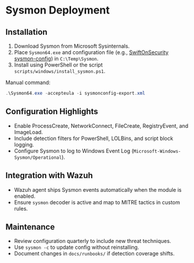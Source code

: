 # Sysmon Deployment

## Installation

1. Download Sysmon from Microsoft Sysinternals.
2. Place `Sysmon64.exe` and configuration file (e.g., [SwiftOnSecurity sysmon-config](https://github.com/SwiftOnSecurity/sysmon-config)) in `C:\Temp\Sysmon`.
3. Install using PowerShell or the script `scripts/windows/install_sysmon.ps1`.

Manual command:

```powershell
.\Sysmon64.exe -accepteula -i sysmonconfig-export.xml
```

## Configuration Highlights

- Enable ProcessCreate, NetworkConnect, FileCreate, RegistryEvent, and ImageLoad.
- Include detection filters for PowerShell, LOLBins, and script block logging.
- Configure Sysmon to log to Windows Event Log (`Microsoft-Windows-Sysmon/Operational`).

## Integration with Wazuh

- Wazuh agent ships Sysmon events automatically when the module is enabled.
- Ensure `sysmon` decoder is active and map to MITRE tactics in custom rules.

## Maintenance

- Review configuration quarterly to include new threat techniques.
- Use `sysmon -c` to update config without reinstalling.
- Document changes in `docs/runbooks/` if detection coverage shifts.
